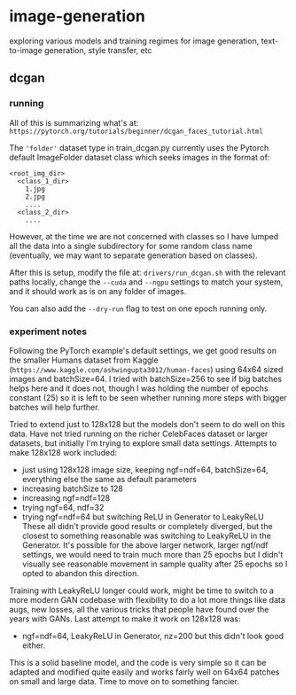 # image-generation
exploring various models and training regimes for image generation, text-to-image generation, style transfer, etc

## dcgan

### running

All of this is summarizing what's at: `https://pytorch.org/tutorials/beginner/dcgan_faces_tutorial.html`

The `'folder'` dataset type in train_dcgan.py currently uses
the Pytorch default ImageFolder dataset class which
seeks images in the format of:
```
<root_img_dir>
  <class_1_dir>
    1.jpg
    2.jpg
    ....
  <class_2_dir>
    ....
```

However, at the time we are not concerned with classes so
I have lumped all the data into a single subdirectory
for some random class name (eventually, we may want to separate
generation based on classes).

After this is setup, modify the file at: `drivers/run_dcgan.sh` with the relevant paths locally,
change the `--cuda` and `--ngpu` settings to match your system, and it should work as is on any
folder of images.

You can also add the `--dry-run` flag to test on one epoch running only.

### experiment notes

Following the PyTorch example's default settings, we get good results on the smaller Humans dataset from Kaggle (`https://www.kaggle.com/ashwingupta3012/human-faces`) using 64x64 sized images and batchSize=64. I tried with batchSize=256 to see if big batches helps here and it does not, though I was holding the number of epochs constant (25) so it is left to be seen whether running more steps with bigger batches will help further.

Tried to extend just to 128x128 but the models don't seem to do well on this data. Have not tried running on the richer CelebFaces dataset or larger datasets, but initially I'm trying to explore small data settings. Attempts to make 128x128 work included:
  - just using 128x128 image size, keeping ngf=ndf=64, batchSize=64, everything else the same as default parameters
  - increasing batchSize to 128
  - increasing ngf=ndf=128
  - trying ngf=64, ndf=32
  - trying ngf=ndf=64 but switching ReLU in Generator to LeakyReLU
These all didn't provide good results or completely diverged, but the closest to something reasonable was switching to LeakyReLU in the Generator. It's possible for the above larger network, larger ngf/ndf settings, we would need to train much more than 25 epochs but I didn't visually see reasonable movement in sample quality after 25 epochs so I opted to abandon this direction.

Training with LeakyReLU longer could work, might be time to switch to a more modern GAN codebase with flexibility to do a lot more things like data augs, new losses, all the various tricks that people have found over the years with GANs. Last attempt to make it work on 128x128 was:
  - ngf=ndf=64, LeakyReLU in Generator, nz=200
but this didn't look good either.

This is a solid baseline model, and the code is very simple so it can be adapted and modified quite easily and works fairly well on 64x64 patches on small and large data. Time to move on to something fancier.
